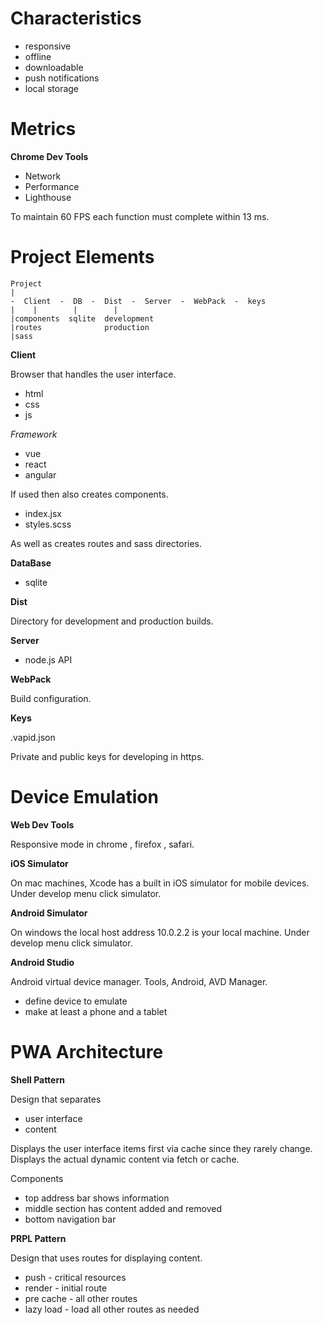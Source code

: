 # Characteristics

- responsive
- offline
- downloadable
- push notifications
- local storage

# Metrics

**Chrome Dev Tools**

- Network
- Performance
- Lighthouse

To maintain 60 FPS each function must complete within 13 ms.

# Project Elements

```
Project
| 
-  Client  -  DB  -  Dist  -  Server  -  WebPack  -  keys
|    |        |        |
|components  sqlite  development
|routes              production
|sass
```

**Client**

Browser that handles the user interface.

- html
- css
- js

*Framework*

- vue
- react
- angular

If used then also creates components.

- index.jsx
- styles.scss

As well as creates routes and sass directories.

**DataBase**

- sqlite

**Dist**

Directory for development and production builds.

**Server**

- node.js API

**WebPack**

Build configuration.

**Keys**

.vapid.json

Private and public keys for developing in https.

# Device Emulation

**Web Dev Tools**

Responsive mode in chrome , firefox , safari.

**iOS Simulator**

On mac machines, Xcode has a built in iOS simulator for mobile devices.
Under develop menu click simulator.

**Android Simulator**

On windows the local host address 10.0.2.2 is your local machine.
Under develop menu click simulator.

**Android Studio**

Android virtual device manager.
Tools, Android, AVD Manager.

- define device to emulate
- make at least a phone and a tablet

# PWA Architecture

**Shell Pattern**

Design that separates
- user interface
- content

Displays the user interface items first via cache since they rarely change.
Displays the actual dynamic content via fetch or cache.

Components
- top address bar shows information
- middle section has content added and removed
- bottom navigation bar

**PRPL Pattern**

Design that uses routes for displaying content.

- push - critical resources
- render - initial route
- pre cache - all other routes
- lazy load - load all other routes as needed

